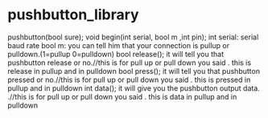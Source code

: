 # pushbutton_library
pushbutton(bool sure);
void begin(int serial, bool m ,int pin);
  int serial: serial baud rate
  bool m: you can tell him that your connection is pullup or pulldown.(1=pullup 0=pulldown)
bool release();
  it will tell you that pushbutton release or no.//this is for pull up or pull down you said . this is release in pullup and in pulldown 
bool press();
  it will tell you that pushbutton pressed or no.//this is for pull up or pull down you said . this is pressed in pullup and in pulldown
int data();
  it will give you the pushbutton output data. .//this is for pull up or pull down you said . this is data in pullup and in pulldown

